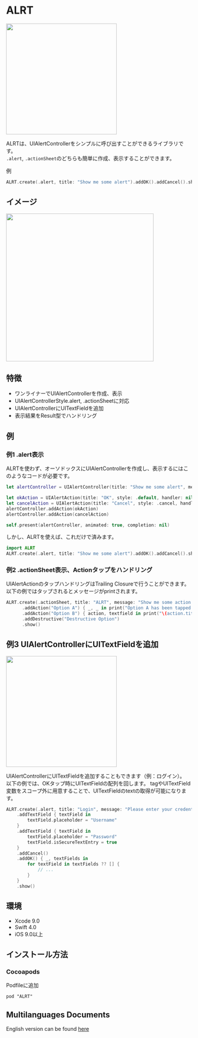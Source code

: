 # ALRT
<img width=300 src="https://raw.githubusercontent.com/wiki/mshrwtnb/ALRT/logobanner.png">

ALRTは、UIAlertControllerをシンプルに呼び出すことができるライブラリです。   
`.alert`, `.actionSheet`のどちらも簡単に作成、表示することができます。

例
```swift
ALRT.create(.alert, title: "Show me some alert").addOK().addCancel().show()
```

## イメージ
<img height=400 src="https://media.giphy.com/media/3ohhwqMEooV3s7lntm/giphy.gif">

## 特徴
* ワンライナーでUIAlertControllerを作成、表示
* UIAlertControllerStyle.alert, .actionSheetに対応
* UIAlertControllerにUITextFieldを追加
* 表示結果をResult型でハンドリング

## 例
### 例1 .alert表示
ALRTを使わず、オーソドックスにUIAlertControllerを作成し、表示するにはこのようなコードが必要です。
```swift
let alertController = UIAlertController(title: "Show me some alert", message: nil, preferredStyle: .alert)

let okAction = UIAlertAction(title: "OK", style: .default, handler: nil)
let cancelAction = UIAlertAction(title: "Cancel", style: .cancel, handler: nil)
alertController.addAction(okAction)
alertController.addAction(cancelAction)

self.present(alertController, animated: true, completion: nil)
```

しかし、ALRTを使えば、これだけで済みます。
```swift
import ALRT
ALRT.create(.alert, title: "Show me some alert").addOK().addCancel().show()
```

### 例2 .actionSheet表示、Actionタップをハンドリング
UIAlertActionのタップハンドリングはTrailing Closureで行うことができます。   
以下の例ではタップされるとメッセージがprintされます。

```swift
ALRT.create(.actionSheet, title: "ALRT", message: "Show me some action sheet")
      .addAction("Option A") { _, _ in print("Option A has been tapped!") }
      .addAction("Option B") { action, textfield in print("\(action.title!) has been tapped!") }
      .addDestructive("Destructive Option")
      .show()
```

## 例3 UIAlertControllerにUITextFieldを追加
<img height=300 src="https://media.giphy.com/media/l378jFjtJQqJvSCSQ/giphy.gif">

UIAlertControllerにUITextFieldを追加することもできます（例：ログイン）。   
以下の例では、OKタップ時にUITextFieldの配列を回します。
tagやUITextField変数をスコープ外に用意することで、UITextFieldのtextの取得が可能になります。

```swift
ALRT.create(.alert, title: "Login", message: "Please enter your credentials")
    .addTextField { textField in
        textField.placeholder = "Username"
    }
    .addTextField { textField in
        textField.placeholder = "Password"
        textField.isSecureTextEntry = true
    }
    .addCancel()
    .addOK() { _, textFields in
        for textField in textFields ?? [] {
            // ...
        }
    }
    .show()
```

## 環境
* Xcode 9.0
* Swift 4.0
* iOS 9.0以上

## インストール方法
### Cocoapods
Podfileに追加

```
pod "ALRT"
```

## Multilanguages Documents
English version can be found [here](https://github.com/mshrwtnb/ALRT/blob/swift4/README_en.md)
